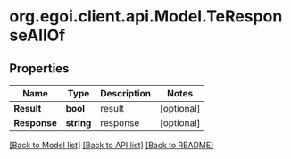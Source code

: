 
# org.egoi.client.api.Model.TeResponseAllOf

## Properties

Name | Type | Description | Notes
------------ | ------------- | ------------- | -------------
**Result** | **bool** | result | [optional] 
**Response** | **string** | response | [optional] 

[[Back to Model list]](../README.md#documentation-for-models)
[[Back to API list]](../README.md#documentation-for-api-endpoints)
[[Back to README]](../README.md)

